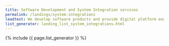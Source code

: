 ```yaml
---
title: Software Development and System Integration services
permalink: /landings/system-integrations
leadtext: We develop software products and provide digital platform engineering services in across Australia, New Zeland and Asia
list_generator: landing_list_system_integrations.html
---
```

{% include {{ page.list_generator }} %}